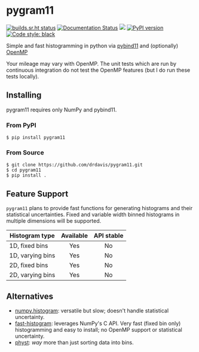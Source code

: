 # pygram11

[![builds.sr.ht status](https://builds.sr.ht/~ddavis/pygram11.svg)](https://builds.sr.ht/~ddavis/pygram11?)
[![Documentation Status](https://readthedocs.org/projects/pygram11/badge/?version=latest)](https://pygram11.readthedocs.io/en/latest/?badge=latest)
![](https://img.shields.io/pypi/pyversions/pygram11.svg?colorB=blue&style=flat)
[![PyPI version](https://img.shields.io/pypi/v/pygram11.svg?colorB=486b87&style=flat)](https://pypi.org/project/pygram11/)
[![Code style: black](https://img.shields.io/badge/code%20style-black-000000.svg)](https://github.com/ambv/black)

Simple and fast histogramming in python via
[pybind11](https://github.com/pybind/pybind11) and (optionally)
[OpenMP](https://www.openmp.org/)

Your mileage may vary with OpenMP. The unit tests which are run by
continuous integration do not test the OpenMP features (but I do run
these tests locally).

## Installing

pygram11 requires only NumPy and pybind11.

### From PyPI

```none
$ pip install pygram11
```

### From Source

```none
$ git clone https://github.com/drdavis/pygram11.git
$ cd pygram11
$ pip install .
```

## Feature Support

`pygram11` plans to provide fast functions for generating histograms
and their statistical uncertainties. Fixed and variable width binned
histograms in multiple dimensions will be supported.

| Histogram type   | Available | API stable |
| -----------------|:---------:|:----------:|
| 1D, fixed bins   | Yes       | No         |
| 1D, varying bins | Yes       | No         |
| 2D, fixed bins   | Yes       | No         |
| 2D, varying bins | Yes       | No         |

## Alternatives

- [numpy.histogram](https://docs.scipy.org/doc/numpy/reference/generated/numpy.histogram.html):
  versatile but slow; doesn't handle statistical uncertainty.
- [fast-histogram](https://github.com/astrofrog/fast-histogram):
  leverages NumPy's C API. Very fast (fixed bin only) histogramming
  and easy to install; no OpenMP support or statistical uncertainty.
- [physt](https://github.com/janpipek/physt): *way* more than just
  sorting data into bins.
